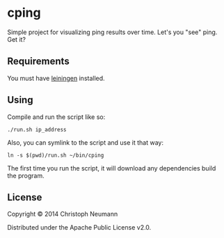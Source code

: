# cping

Simple project for visualizing ping results over time. Let's you "see" ping. Get it?

## Requirements

You must have [leiningen](http://leiningen.org/) installed.

## Using

Compile and run the script like so:

    ./run.sh ip_address

Also, you can symlink to the script and use it that way:

    ln -s $(pwd)/run.sh ~/bin/cping

The first time you run the script, it will download any dependencies build the program.

## License

Copyright © 2014 Christoph Neumann

Distributed under the Apache Public License v2.0.
